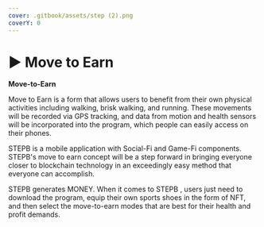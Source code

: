 ```yaml
---
cover: .gitbook/assets/step (2).png
coverY: 0
---
```


# ▶ Move to Earn

**Move-to-Earn**

Move to Earn is a form that allows users to benefit from their own physical activities including walking, brisk walking, and running. These movements will be recorded via GPS tracking, and data from motion and health sensors will be incorporated into the program, which people can easily access on their phones.

STEPB is a mobile application with Social-Fi and Game-Fi components. STEPB's move to earn concept will be a step forward in bringing everyone closer to blockchain technology in an exceedingly easy method that everyone can accomplish.

STEPB generates MONEY. When it comes to STEPB , users just need to download the program, equip their own sports shoes in the form of NFT, and then select the move-to-earn modes that are best for their health and profit demands.
